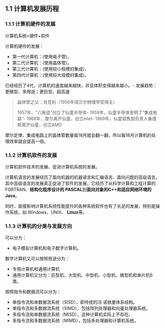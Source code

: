 ## 1.1 计算机发展历程

### 1.1.1 计算机硬件的发展

计算机系统=硬件+软件

计算机硬件的发展：

*   第一代计算机：(使用电子管)，
*   第二代计算机：(使用晶体管)，
*   第三代计算机：(使用较小规模的集成)，
*   第四代计算机：(使用较大规模的集成)，

已经经历了4代，计算机的速度越来越快，并且体积变得越来越小。-
发展趋势：更微型、多用途；更巨型、超高速

> 晶体管之父：肖克利（1956年诺贝尔物理学奖得主）
> 
> 1957年，"八叛徒"创立了仙童半导体-
> 1959年，仙童半导体发明了“集成电路”-
> 1968年，摩尔离开仙童，创立intel-
> 1969年，仙童销售部负责人桑德斯离开仙童，创立AMD

摩尔定律，集成电路上的晶体管数量每18月就会翻一翻，所以每18月计算机的处理效率就会提高一倍。

### 1.1.2 计算机软件的发展

计算机软件技术的发展，促进计算机系统的发展。

计算机语言的发展经历了面向机器的机器语言和汇编语言、面向问题的高级语言。其中高级语言的发展真正促进了软件的发展，它经历了从科学计算和工程计算的 FORTRAN、**结构化程序设计的 PASCAL**到**面向对象的C++**和**适应网络环境的Java**。

同时，直接影响计算机系统性能提升的各种系统软件也有了长足的发展，特别是操作系统，如 Windows、UNIX、 **Linux**等。

### 1.1.3 计算机的分类与发展方向

可以分为：

*   电子模拟计算机和电子数字计算机。

数字计算机又可以按照用途分为：

*   专用计算机和通用计算机
*   通用计算机又分为：巨型机、大型机、中型机、小型机、微型机和单片机6类。

按照指令和数据流可以分为：

*   单指令流和单数据流系统（SISD），即传统的冯·诺依曼体系结构。
*   单指令流和多数据流系统（SIMD），包括阵列处理器和向量处理器系统。
*   多指令流和单数据流系统（MISD），这种计算机实际上不存在。
*   多指令流和多数据流系统（MIMD），包括多处理器和计算机系统。